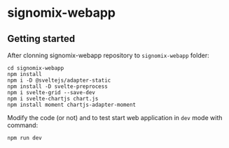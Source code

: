 # signomix-webapp

## Getting started

After clonning signomix-webapp repository to `signomix-webapp` folder:

```shell
cd signomix-webapp
npm install
npm i -D @sveltejs/adapter-static
npm install -D svelte-preprocess
npm i svelte-grid --save-dev
npm i svelte-chartjs chart.js
npm install moment chartjs-adapter-moment
```

Modify the code (or not) and to test start web application in `dev` mode with command:
```shell
npm run dev
```
